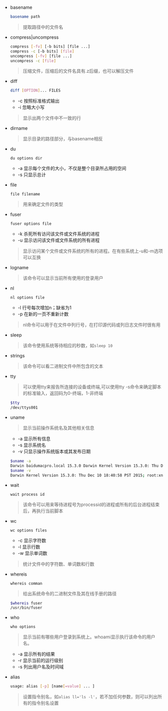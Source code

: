 * basename

    ```bash
    basename path
    ```

    > 提取路径中的文件名

* compress|uncompress

    ```bash
    compress [-fv] [-b bits] [file ...]
    compress -c [-b bits] [file]
    uncompress [-fv] [file ...]
    uncompress -c [file]
    ```

    > 压缩文件，压缩后的文件名具有.z后缀，也可以解压文件

* diff

    ```bash
    diff [OPTION]... FILES
    ```

    * -c 按照标准格式输出
    * -i 忽略大小写

    > 显示出两个文件中不一致的行

* dirname

    > 显示目录的路径部分，与basename相反

* du

    `du options dir`

    * -a    显示每个文件的大小，不仅是整个目录所占用的空间
    * -s    只显示总计

* file

    `file filename`

    > 用来确定文件的类型

* fuser

    `fuser options file`

    * -k 杀死所有访问该文件或文件系统的进程
    * -u 显示访问该文件或文件系统的所有进程

    > 显示访问某个文件或文件系统的所有的进程。在有些系统上-u和-m选项可以互换

* logname

    > 该命令可以显示当前所有使用的登录用户

* nl

    `nl options file`

    * -l    行号每次增加n；缺省为1
    * -p    在新的一页不重新计数
    
    > nl命令可以用于在文件中列行号，在打印源代码或列日志文件时很有用

* sleep

    > 该命令使用系统等待相应的秒数，如`sleep 10`

* strings

    > 该命令可以看二进制文件中所包含的文本

* tty

    > 可以使用tty来报告所连接的设备或终端,可以使用tty -s命令来确定脚本的标准输入，返回码为0-终端，1-非终端

    ```bash
    $tty
    /dev/ttys001
    ```  

* uname

    > 显示当前操作系统名及其他相关信息

    * -a    显示所有信息
    * -s    显示系统名
    * -v    只显示操作系统版本或其发布日期

    ```bash
    $uname -a
    Darwin baidumacpro.local 15.3.0 Darwin Kernel Version 15.3.0: Thu Dec 10 18:40:58 PST 2015; root:xnu-3248.30.4~1/RELEASE_X86_64 x86_64
    $uname -v
    Darwin Kernel Version 15.3.0: Thu Dec 10 18:40:58 PST 2015; root:xnu-3248.30.4~1/RELEASE_X86_64
    ```

* wait

    `wait process id`

    > 该命令可以用来等待进程号为processid的进程或所有的后台进程结束后，再执行当前脚本


* wc

    `wc options files`

    * -c    显示字符数
    * -l    显示行数
    * -w    显示单词数

    > 统计文件中的字符数、单词数和行数

* whereis

    `whereis comman`

    > 给出系统命令的二进制文件及其在线手册的路径

    ```bash
    $whereis fuser
    /usr/bin/fuser
    ```

* who

    `who options`

    > 显示当前有哪些用户登录到系统上。whoami显示执行该命令的用户名。

    * -a    显示所有的结果
    * -r    显示当前的运行级别
    * -s    列出用户名及时间域

* alias

    ```bash
    usage: alias [-p] [name[=value] ... ]
    ```

    > 设置指令别名，如`alias ll='ls -l'`，若不加任何参数，则可以列出所有的指令别名设置

